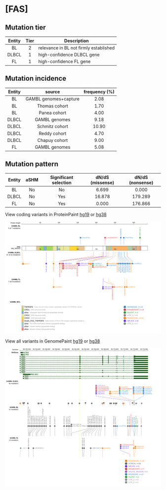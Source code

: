 # [FAS]

## Mutation tier

|Entity|Tier|Description                           |
|:------:|:----:|--------------------------------------|
|BL    |2   |relevance in BL not firmly established|
|DLBCL |1   |high-confidence DLBCL gene            |
|FL    |1   |high-confidence FL gene               |
## Mutation incidence

|Entity|source               |frequency (%)|
|:------:|:---------------------:|:-------------:|
|BL    |GAMBL genomes+capture| 2.08        |
|BL    |Thomas cohort        | 1.70        |
|BL    |Panea cohort         | 4.00        |
|DLBCL |GAMBL genomes        | 9.18        |
|DLBCL |Schmitz cohort       |10.90        |
|DLBCL |Reddy cohort         | 4.70        |
|DLBCL |Chapuy cohort        | 9.00        |
|FL    |GAMBL genomes        | 5.08        |

## Mutation pattern

|Entity|aSHM|Significant selection|dN/dS (missense)|dN/dS (nonsense)|
|:------:|:----:|:---------------------:|:----------------:|:----------------:|
|BL    |No  |No                   | 6.699          |  0.000         |
|DLBCL |No  |Yes                  |16.878          |179.289         |
|FL    |No  |Yes                  | 0.000          |176.866         |




View coding variants in ProteinPaint [hg19](https://www.bcgsc.ca/downloads/morinlab/GAMBL/test/genes/FAS_protein.html)  or [hg38](https://www.bcgsc.ca/downloads/morinlab/GAMBL/test/genes/FAS_protein_hg38.html)

![image](images/proteinpaint/FAS_NM_000043.svg)

View all variants in GenomePaint [hg19](https://www.bcgsc.ca/downloads/morinlab/GAMBL/test/genes/FAS.html)  or [hg38](https://www.bcgsc.ca/downloads/morinlab/GAMBL/test/genes/FAS_hg38.html)

![image](images/proteinpaint/FAS.svg)
